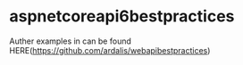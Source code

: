 # aspnetcoreapi6bestpractices

Auther examples in can be found HERE(https://github.com/ardalis/webapibestpractices)
